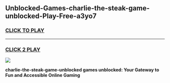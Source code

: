 
## Unblocked-Games-charlie-the-steak-game-unblocked-Play-Free-a3yo7
<h3>
<a href="https://premium76.site?title=charlie-the-steak-game-unblocked&ref=19M">CLICK TO PLAY</a></h3>
<hr>

<h3>
<a href="https://premium76.site?title=charlie-the-steak-game-unblocked&ref=19M">CLICK 2 PLAY</a>
  
</h3>

<a href="https://premium76.site?title=charlie-the-steak-game-unblocked&ref=19M"><img src="https://clearcache.store/games.png"></a>


**charlie-the-steak-game-unblocked games unblocked: Your Gateway to Fun and Accessible Online Gaming**
